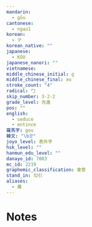 ```yaml
---
mandarin:
  - gōu
cantonese:
  - ngau1
korean:
  - 구
korean_native: ""
japanese:
  - KOU
japanese_nanori: ""
vietnamese:
middle_chinese_initial: g
middle_chinese_final: əu
stroke_count: "4"
radical: 勹
skip_number: 3-2-2
grade_level: 先進
pos: ""
english:
  - seduce
  - entince
羅馬字: gou
韓文: "\b곳"
joyo_level: 表外字
hsk_level: ""
hanmun_edu_level: ""
danayo_id: 7003
mc_id: 2219
graphemic_classification: 會意
stand_in: 勾引
aliases:
  - 冓
---
```


# Notes
